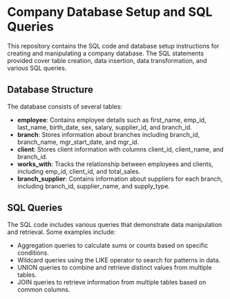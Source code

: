 # Company Database Setup and SQL Queries

This repository contains the SQL code and database setup instructions for creating and manipulating a company database. The SQL statements provided cover table creation, data insertion, data transformation, and various SQL queries.

## Database Structure

The database consists of several tables:
- **employee**: Contains employee details such as first_name, emp_id, last_name, birth_date, sex, salary, supplier_id, and branch_id.
- **branch**: Stores information about branches including branch_id, branch_name, mgr_start_date, and mgr_id.
- **client**: Stores client information with columns client_id, client_name, and branch_id.
- **works_with**: Tracks the relationship between employees and clients, including emp_id, client_id, and total_sales.
- **branch_supplier**: Contains information about suppliers for each branch, including branch_id, supplier_name, and supply_type.


## SQL Queries

The SQL code includes various queries that demonstrate data manipulation and retrieval. Some examples include:
- Aggregation queries to calculate sums or counts based on specific conditions.
- Wildcard queries using the LIKE operator to search for patterns in data.
- UNION queries to combine and retrieve distinct values from multiple tables.
- JOIN queries to retrieve information from multiple tables based on common columns.


